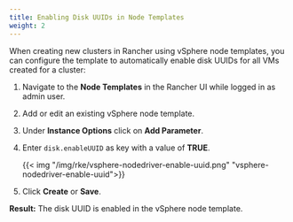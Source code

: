```yaml
---
title: Enabling Disk UUIDs in Node Templates
weight: 2
---
```


When creating new clusters in Rancher using vSphere node templates, you can configure the template to automatically enable disk UUIDs for all VMs created for a cluster:

1. Navigate to the **Node Templates** in the Rancher UI while logged in as admin user.

2. Add or edit an existing vSphere node template.

3. Under **Instance Options** click on **Add Parameter**.

4. Enter `disk.enableUUID` as key with a value of **TRUE**.

    {{< img "/img/rke/vsphere-nodedriver-enable-uuid.png" "vsphere-nodedriver-enable-uuid">}}

5. Click **Create** or **Save**.

**Result:** The disk UUID is enabled in the vSphere node template.